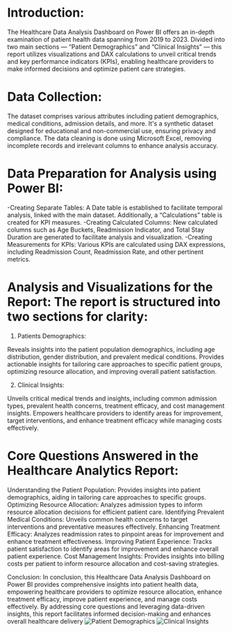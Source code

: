 # Introduction: 
The Healthcare Data Analysis Dashboard on Power BI offers an in-depth examination of patient health data spanning from 2019 to 2023. Divided into two main sections — “Patient Demographics” and “Clinical Insights” — this report utilizes visualizations and DAX calculations to unveil critical trends and key performance indicators (KPIs), enabling healthcare providers to make informed decisions and optimize patient care strategies.

# Data Collection: 
The dataset comprises various attributes including patient demographics, medical conditions, admission details, and more. It's a synthetic dataset designed for educational and non-commercial use, ensuring privacy and compliance. The data cleaning is done using Microsoft Excel, removing incomplete records and irrelevant columns to enhance analysis accuracy.


# Data Preparation for Analysis using Power BI:
-Creating Separate Tables: A Date table is established to facilitate temporal analysis, linked with the main dataset. Additionally, a “Calculations” table is created for KPI measures.
-Creating Calculated Columns: New calculated columns such as Age Buckets, Readmission Indicator, and Total Stay Duration are generated to facilitate analysis and visualization.
-Creating Measurements for KPIs: Various KPIs are calculated using DAX expressions, including Readmission Count, Readmission Rate, and other pertinent metrics.

# Analysis and Visualizations for the Report: The report is structured into two sections for clarity:

1. Patients Demographics:

Reveals insights into the patient population demographics, including age distribution, gender distribution, and prevalent medical conditions.
Provides actionable insights for tailoring care approaches to specific patient groups, optimizing resource allocation, and improving overall patient satisfaction.

2. Clinical Insights:

Unveils critical medical trends and insights, including common admission types, prevalent health concerns, treatment efficacy, and cost management insights.
Empowers healthcare providers to identify areas for improvement, target interventions, and enhance treatment efficacy while managing costs effectively.

# Core Questions Answered in the Healthcare Analytics Report:
Understanding the Patient Population: Provides insights into patient demographics, aiding in tailoring care approaches to specific groups.
Optimizing Resource Allocation: Analyzes admission types to inform resource allocation decisions for efficient patient care.
Identifying Prevalent Medical Conditions: Unveils common health concerns to target interventions and preventative measures effectively.
Enhancing Treatment Efficacy: Analyzes readmission rates to pinpoint areas for improvement and enhance treatment effectiveness.
Improving Patient Experience: Tracks patient satisfaction to identify areas for improvement and enhance overall patient experience.
Cost Management Insights: Provides insights into billing costs per patient to inform resource allocation and cost-saving strategies.




Conclusion: In conclusion, this Healthcare Data Analysis Dashboard on Power BI provides comprehensive insights into patient health data, empowering healthcare providers to optimize resource allocation, enhance treatment efficacy, improve patient experience, and manage costs effectively. By addressing core questions and leveraging data-driven insights, this report facilitates informed decision-making and enhances overall healthcare delivery
![Patient Demographics](https://github.com/Nikhil-Sawhney/Power-BI/assets/134135837/c6671fb9-e0ef-472d-b2ff-39aefc97ef2e)
![Clinical Insights](https://github.com/Nikhil-Sawhney/Power-BI/assets/134135837/9ca395e8-f7cf-4fc3-a124-40112512a347)
